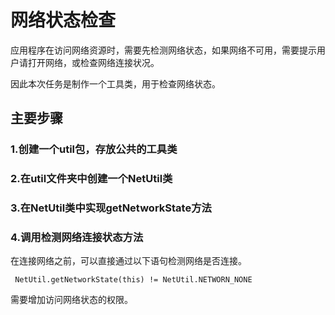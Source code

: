 # 网络状态检查

应用程序在访问网络资源时，需要先检测网络状态，如果网络不可用，需要提示用户请打开网络，或检查网络连接状况。

因此本次任务是制作一个工具类，用于检查网络状态。


## 主要步骤



### 1.创建一个util包，存放公共的工具类



### 2.在util文件夹中创建一个NetUtil类


### 3.在NetUtil类中实现getNetworkState方法



### 4.调用检测网络连接状态方法

在连接网络之前，可以直接通过以下语句检测网络是否连接。

     NetUtil.getNetworkState(this) != NetUtil.NETWORN_NONE
              
需要增加访问网络状态的权限。







